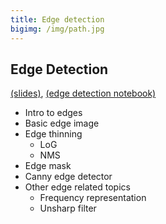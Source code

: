 ```yaml
---
title: Edge detection
bigimg: /img/path.jpg
---
```


## **Edge Detection** 
[(slides)](/computer_vision_course/pages/p_03_edge_detection/slides/), [(edge detection notebook)](/computer_vision_course/pages/p_03_edge_detection/edge_detection_nb/)
   - Intro to edges
   - Basic edge image
   - Edge thinning
     - LoG
     - NMS
   - Edge mask
   - Canny edge detector
   - Other edge related topics
     - Frequency representation
     - Unsharp filter